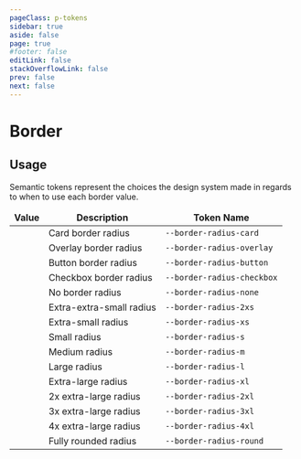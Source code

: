 ```yaml
---
pageClass: p-tokens
sidebar: true
aside: false
page: true
#footer: false
editLink: false
stackOverflowLink: false
prev: false
next: false
---
```


<script setup lang="ts">
import SwagTokenBorderPreview from '../components/tokens/SwagTokensBorderPreview.vue'
</script>

# Border

## Usage

Semantic tokens represent the choices the design system made in regards to when to use each border value.

| Value                                                | Description              | Token Name                 |
| ---------------------------------------------------- | ------------------------ | -------------------------- |
| <SwagTokenBorderPreview borderRadius="0.5rem"/>      | Card border radius       | `--border-radius-card`     |
| <SwagTokenBorderPreview borderRadius="0.25rem"/>     | Overlay border radius    | `--border-radius-overlay`  |
| <SwagTokenBorderPreview borderRadius="0.25rem"/>     | Button border radius     | `--border-radius-button`   |
| <SwagTokenBorderPreview borderRadius="0.25rem"/>     | Checkbox border radius   | `--border-radius-checkbox` |
| <SwagTokenBorderPreview borderRadius="0rem"/>        | No border radius         | `--border-radius-none`     |
| <SwagTokenBorderPreview borderRadius="0.125rem"/>    | Extra-extra-small radius | `--border-radius-2xs`      |
| <SwagTokenBorderPreview borderRadius="0.25rem"/>     | Extra-small radius       | `--border-radius-xs`       |
| <SwagTokenBorderPreview borderRadius="0.375rem"/>    | Small radius             | `--border-radius-s`        |
| <SwagTokenBorderPreview borderRadius="0.5rem"/>      | Medium radius            | `--border-radius-m`        |
| <SwagTokenBorderPreview borderRadius="0.75rem"/>     | Large radius             | `--border-radius-l`        |
| <SwagTokenBorderPreview borderRadius="1rem"/>        | Extra-large radius       | `--border-radius-xl`       |
| <SwagTokenBorderPreview borderRadius="1.25rem"/>     | 2x extra-large radius    | `--border-radius-2xl`      |
| <SwagTokenBorderPreview borderRadius="1.5rem"/>      | 3x extra-large radius    | `--border-radius-3xl`      |
| <SwagTokenBorderPreview borderRadius="2rem"/>        | 4x extra-large radius    | `--border-radius-4xl`      |
| <SwagTokenBorderPreview borderRadius="624.9375rem"/> | Fully rounded radius     | `--border-radius-round`    |

<style scoped>
table, th, td {
  border: none;
  margin: 0;
  border-spacing: 0;
  border-collapse: collapse;
}

.vp-doc table {
  table-layout: auto;
  width: 100%;
  border-collapse: collapse;
  border: 1px solid var(--c-white-200) !important;
  margin-bottom: 100px;
  border-radius: 10px;
}

.vp-doc th {
  border: none !important;
  background-color: var(--c-white-100) !important;
  border-bottom: 1px solid var(--c-white-200) !important;
}

.vp-doc td {
  width: 1%;
}

.vp-doc tr {
  background: white !important;
  border: none !important;
  border-bottom: 1px solid var(--c-white-200) !important;
}

.vp-doc tr:last-child {
  border-bottom: none !important;
}
</style>
